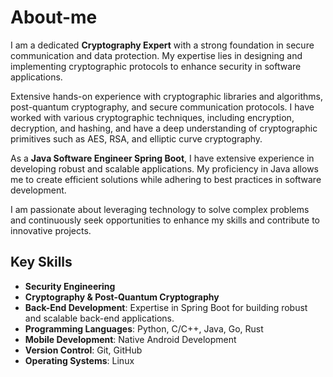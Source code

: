 # About-me

I am a dedicated **Cryptography Expert** with a strong foundation in secure communication and data protection. My expertise lies in designing and implementing cryptographic protocols to enhance security in software applications.

Extensive hands-on experience with cryptographic libraries and algorithms, post-quantum cryptography, and secure communication protocols. I have worked with various cryptographic techniques, including encryption, decryption, and hashing, and have a deep understanding of cryptographic primitives such as AES, RSA, and elliptic curve cryptography.

As a **Java Software Engineer Spring Boot**, I have extensive experience in developing robust and scalable applications. My proficiency in Java allows me to create efficient solutions while adhering to best practices in software development.

I am passionate about leveraging technology to solve complex problems and continuously seek opportunities to enhance my skills and contribute to innovative projects.

## Key Skills

- **Security Engineering**
- **Cryptography & Post-Quantum Cryptography**
- **Back-End Development**: Expertise in Spring Boot for building robust and scalable back-end applications.
- **Programming Languages**: Python, C/C++, Java, Go, Rust
- **Mobile Development**: Native Android Development
- **Version Control**: Git, GitHub
- **Operating Systems**: Linux
